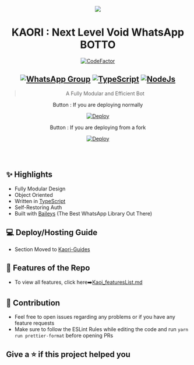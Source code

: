 <div align="center">
<a href="https://ibb.co/wQ4GK21"><img src="https://user-images.githubusercontent.com/77143046/140905936-3e07ce8a-63c8-4d03-8455-f9f0a123c0d6.jpg" border="0"></a>

# **KAORI : Next Level Void WhatsApp BOTTO**

[![CodeFactor](https://www.codefactor.io/repository/github/Omi1096/Kaori/badge)](https://www.codefactor.io/repository/github/Omi1096/Kaori)

## [![WhatsApp Group](https://img.shields.io/badge/WhatsApp-25D366?style=for-the-badge&logo=whatsapp&logoColor=white)]() [![TypeScript](https://img.shields.io/badge/TypeScript-007ACC?style=for-the-badge&logo=typescript&logoColor=white)](https://www.typescriptlang.org/) [![NodeJs](https://img.shields.io/badge/Node.js-43853D?style=for-the-badge&logo=node.js&logoColor=white)](https://nodejs.org/en/)

> A Fully Modular and Efficient Bot <br>

Button : If you are deploying normally


[![Deploy](https://www.herokucdn.com/deploy/button.png)](https://heroku.com/deploy?template=https://github.com/Omi1096/Kaori)

Button : If you are deploying from a fork

[![Deploy](https://www.herokucdn.com/deploy/button.png)](https://heroku.com/deploy)


</div><br/>
<br/>

## ✨ Highlights

-   Fully Modular Design
-   Object Oriented
-   Written in [TypeScript](https://www.typescriptlang.org/)
-   Self-Restoring Auth
-   Built with [Baileys](https://github.com/adiwajshing/baileys) (The Best
    WhatsApp Library Out There)

## 💻 Deploy/Hosting Guide

-   Section Moved to
    [Kaori-Guides](https://github.com/Omi1096/Kaori-Guide/blob/main/README.md)

## 🍥 Features of the Repo

-   To view all features, click
    here➡️[Kaoi_featuresList.md](https://github.com/PrajjwalDatir/Kaoi/blob/main/Features.md)

## 💪 Contribution

-   Feel free to open issues regarding any problems or if you have any feature
    requests
-   Make sure to follow the ESLint Rules while editing the code and run
    `yarn run prettier-format` before opening PRs
## Give a ⭐ if this project helped you
